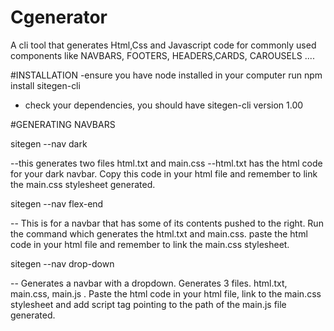 # Cgenerator
A cli tool that generates Html,Css and Javascript code for commonly used components like NAVBARS, FOOTERS, HEADERS,CARDS, CAROUSELS ....

#INSTALLATION
-ensure you have node installed in your computer
run npm install sitegen-cli
- check your dependencies, you should have sitegen-cli version 1.00

#GENERATING NAVBARS


  sitegen --nav dark 
  
  
  --this generates two files html.txt and main.css
 --html.txt has the html code for your dark navbar. Copy this code in your html file and remember to link the main.css stylesheet generated.
 
 sitegen --nav flex-end
 
 -- This is for a navbar that has some of its contents pushed to the right. Run the command which generates the html.txt and main.css.
 paste the html code in your html file and remember to link the main.css stylesheet.
 
 sitegen --nav drop-down  
 
 -- Generates a navbar with a dropdown. Generates 3 files. html.txt, main.css, main.js . Paste the html code in your html file, link to the  main.css stylesheet and add 
 script tag pointing to the path of the main.js file generated.
